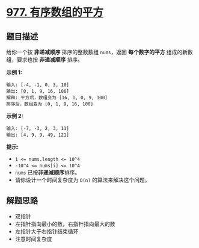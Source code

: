 # [977. 有序数组的平方](https://leetcode.cn/problems/squares-of-a-sorted-array/)

## 题目描述

给你一个按 **非递减顺序** 排序的整数数组 `nums`，返回 **每个数字的平方** 组成的新数组，要求也按 **非递减顺序** 排序。

**示例 1:**

```
输入: [-4, -1, 0, 3, 10]
输出: [0, 1, 9, 16, 100]
解释: 平方后，数组变为 [16, 1, 0, 9, 100]
排序后，数组变为 [0, 1, 9, 16, 100]
```

**示例 2:**

```
输入: [-7, -3, 2, 3, 11]
输出: [4, 9, 9, 49, 121]
```

**提示:**

- `1 <= nums.length <= 10^4`
- `-10^4 <= nums[i] <= 10^4`
- `nums` 已按**非递减顺序**排序。
- 请你设计一个时间复杂度为 `O(n)` 的算法来解决这个问题。

## 解题思路

- 双指针
- 左指针指向最小的数，右指针指向最大的数
- 左指针大于右指针结束循环
- 注意时间复杂度